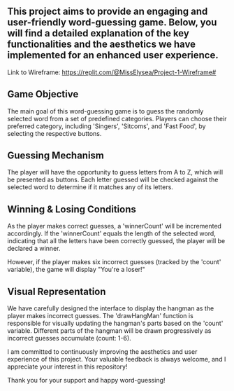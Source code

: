 ## This project aims to provide an engaging and user-friendly word-guessing game. Below, you will find a detailed explanation of the key functionalities and the aesthetics we have implemented for an enhanced user experience.

Link to Wireframe: https://replit.com/@MissElysea/Project-1-Wireframe#

## Game Objective

The main goal of this word-guessing game is to guess the randomly selected word from a set of predefined categories. Players can choose their preferred category, including 'Singers', 'Sitcoms', and 'Fast Food', by selecting the respective buttons.

## Guessing Mechanism

The player will have the opportunity to guess letters from A to Z, which will be presented as buttons. Each letter guessed will be checked against the selected word to determine if it matches any of its letters.

## Winning & Losing Conditions

As the player makes correct guesses, a 'winnerCount' will be incremented accordingly. If the 'winnerCount' equals the length of the selected word, indicating that all the letters have been correctly guessed, the player will be declared a winner.

However, if the player makes six incorrect guesses (tracked by the 'count' variable), the game will display "You're a loser!"

## Visual Representation

We have carefully designed the interface to display the hangman as the player makes incorrect guesses. The 'drawHangMan' function is responsible for visually updating the hangman's parts based on the 'count' variable. Different parts of the hangman will be drawn progressively as incorrect guesses accumulate (count: 1-6).

I am committed to continuously improving the aesthetics and user experience of this project. Your valuable feedback is always welcome, and I appreciate your interest in this repository!

Thank you for your support and happy word-guessing!
